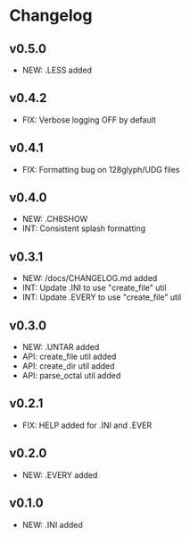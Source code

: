 Changelog
=

v0.5.0
-
 - NEW: .LESS added
 
v0.4.2
-
 - FIX: Verbose logging OFF by default
 
v0.4.1
-
 - FIX: Formatting bug on 128glyph/UDG files
 
v0.4.0
-
 - NEW: .CH8SHOW
 - INT: Consistent splash formatting

v0.3.1
-
 - NEW: /docs/CHANGELOG.md added
 - INT: Update .INI to use "create_file" util
 - INT: Update .EVERY to use "create_file" util

v0.3.0
-
 - NEW: .UNTAR added
 - API: create_file util added
 - API: create_dir util added
 - API: parse_octal util added

v0.2.1
-
 - FIX: HELP added for .INI and .EVER
 
v0.2.0
-
 - NEW: .EVERY added
 
v0.1.0
-
  - NEW: .INI added
